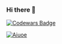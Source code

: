 ### Hi there 👋

<!--[![StackOverflow](https://github-readme-stackoverflow.vercel.app/?userID=10056538)](https://stackoverflow.com/users/10056538/ruben-cortez)-->
[![Codewars Badge](https://www.codewars.com/users/devops.ruben/badges/large)](https://www.codewars.com/users/devops.ruben)

[![Aiuoe](https://github-readme-stats.vercel.app/api?username=aiuoe&include_all_commits=true&count_private=true&show_icons=true&line_height=20&theme=tokyonight&hide_border=true)](https://github-readme-stats.vercel.app/api?username=aiuoe&include_all_commits=true&count_private=true&show_icons=true&line_height=20&tokyonight&hide_border=true)

<!--
**aiuoe/aiuoe** is a ✨ _special_ ✨ repository because its `README.md` (this file) appears on your GitHub profile.

Here are some ideas to get you started:

- 🔭 I’m currently working on ...
- 🌱 I’m currently learning ...
- 👯 I’m looking to collaborate on ...
- 🤔 I’m looking for help with ...
- 💬 Ask me about ...
- 📫 How to reach me: ...
- 😄 Pronouns: ...
- ⚡ Fun fact: ...
-->
